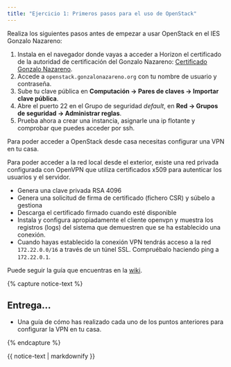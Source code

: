 ```yaml
---
title: "Ejercicio 1: Primeros pasos para el uso de OpenStack"
---
```


Realiza los siguientes pasos antes de empezar a usar OpenStack en el IES Gonzalo Nazareno:

1. Instala en el navegador donde vayas a acceder a Horizon el certificado de la autoridad de certificación del Gonzalo Nazareno: [Certificado Gonzalo Nazareno](https://dit.gonzalonazareno.org/gestiona/info/documentacion/doc/gonzalonazareno.crt).
2. Accede a `openstack.gonzalonazareno.org` con tu nombre de usuario y contraseña.
3. Sube tu clave pública en **Computación -> Pares de claves -> Importar clave pública**.
4. Abre el puerto 22 en el Grupo de seguridad *default*, en **Red -> Grupos de seguridad -> Administrar reglas**.
5. Prueba ahora a crear una instancia, asignarle una ip flotante y comprobar que puedes acceder por ssh.

Para poder acceder a OpenStack desde casa necesitas configurar una VPN en tu casa.

Para poder acceder a la red local desde el exterior, existe una red privada configurada con OpenVPN que utiliza certificados x509 para autenticar los usuarios y el servidor.

* Genera una clave privada RSA 4096
* Genera una solicitud de firma de certificado (fichero CSR) y súbelo a gestiona
* Descarga el certificado firmado cuando esté disponible
* Instala y configura apropiadamente el cliente openvpn y muestra los registros (logs) del sistema que demuestren que se ha establecido una conexión.
* Cuando hayas establecido la conexión VPN tendrás acceso a la red `172.22.0.0/16` a través de un túnel SSL. Compruébalo haciendo ping a `172.22.0.1`.

Puede seguir la guía que encuentras en la [wiki](https://dit.gonzalonazareno.org/redmine/projects/asir2/wiki/Conexi%C3%B3n_remota_OpenVPN_a_trav%C3%A9s_de_sputnik).

{% capture notice-text %}
## Entrega...

* Una guía de cómo has realizado cada uno de los puntos anteriores para configurar la VPN en tu casa.

{% endcapture %}<div class="notice--info">{{ notice-text | markdownify }}</div>



